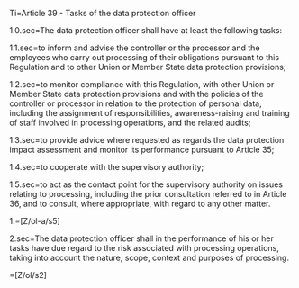 Ti=Article 39 - Tasks of the data protection officer

1.0.sec=The data protection officer shall have at least the following tasks:

1.1.sec=to inform and advise the controller or the processor and the employees who carry out processing of their obligations pursuant to this Regulation and to other Union or Member State data protection provisions;

1.2.sec=to monitor compliance with this Regulation, with other Union or Member State data protection provisions and with the policies of the controller or processor in relation to the protection of personal data, including the assignment of responsibilities, awareness-raising and training of staff involved in processing operations, and the related audits;

1.3.sec=to provide advice where requested as regards the data protection impact assessment and monitor its performance pursuant to Article 35;

1.4.sec=to cooperate with the supervisory authority;

1.5.sec=to act as the contact point for the supervisory authority on issues relating to processing, including the prior consultation referred to in Article 36, and to consult, where appropriate, with regard to any other matter.

1.=[Z/ol-a/s5]

2.sec=The data protection officer shall in the performance of his or her tasks have due regard to the risk associated with processing operations, taking into account the nature, scope, context and purposes of processing.

=[Z/ol/s2]
